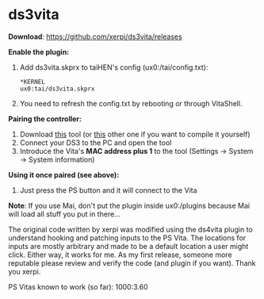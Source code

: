 # ds3vita

**Download**: https://github.com/xerpi/ds3vita/releases

**Enable the plugin:**
1. Add ds3vita.skprx to taiHEN's config (ux0:/tai/config.txt):
	```
	*KERNEL
	ux0:tai/ds3vita.skprx
	```
2. You need to refresh the config.txt by rebooting or through VitaShell.

**Pairing the controller:**
1. Download [this](http://dancingpixelstudios.com/sixaxis-controller/sixaxispairtool/) tool (or [this](https://help.ubuntu.com/community/Sixaxis?action=AttachFile&do=get&target=sixpair.c) other one if you want to compile it yourself)
2. Connect your DS3 to the PC and open the tool
3. Introduce the Vita's **MAC address plus 1** to the tool (Settings -> System -> System information)

**Using it once paired (see above):**
1. Just press the PS button and it will connect to the Vita

**Note**: If you use Mai, don't put the plugin inside ux0:/plugins because Mai will load all stuff you put in there...

The original code written by xerpi was modified using the ds4vita plugin to understand hooking and patching inputs to the PS Vita. The locations for inputs are mostly arbitrary and made to be a default location a user might click. Either way, it works for me. As my first release, someone more reputable please review and verify the code (and plugin if you want). Thank you xerpi.

PS Vitas  known to work (so far):
1000:3.60
